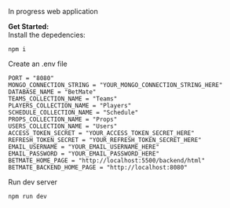 In progress web application <br>

**Get Started:** <br>
Install the depedencies:
```
npm i
```
Create an .env file
```
PORT = "8080"
MONGO_CONNECTION_STRING = "YOUR_MONGO_CONNECTION_STRING_HERE"
DATABASE_NAME = "BetMate"
TEAMS_COLLECTION_NAME = "Teams"
PLAYERS_COLLECTION_NAME = "Players"
SCHEDULE_COLLECTION_NAME = "Schedule"
PROPS_COLLECTION_NAME = "Props"
USERS_COLLECTION_NAME = "Users"
ACCESS_TOKEN_SECRET = "YOUR_ACCESS_TOKEN_SECRET_HERE"
REFRESH_TOKEN_SECRET = "YOUR_REFRESH_TOKEN_SECRET_HERE"
EMAIL_USERNAME = "YOUR_EMAIL_USERNAME_HERE"
EMAIL_PASSWORD = "YOUR_EMAIL_PASSWORD_HERE"
BETMATE_HOME_PAGE = "http://localhost:5500/backend/html"
BETMATE_BACKEND_HOME_PAGE = "http://localhost:8080"
```

Run dev server
```
npm run dev
```